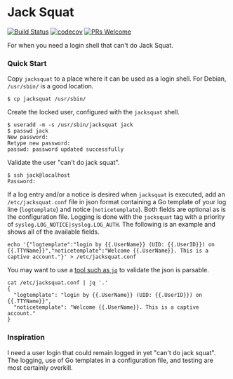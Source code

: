 # Jack Squat

[![Build Status](https://travis-ci.com/arcanericky/jacksquat.svg?branch=master)](https://travis-ci.com/arcanericky/jacksquat)
[![codecov](https://codecov.io/gh/arcanericky/jacksquat/branch/master/graph/badge.svg)](https://codecov.io/gh/arcanericky/jacksquat)
[![PRs Welcome](https://img.shields.io/badge/PRs-welcome-brightgreen.svg)](http://makeapullrequest.com)

For when you need a login shell that can't do Jack Squat.

### Quick Start

Copy `jacksquat` to a place where it can be used as a login shell. For Debian, `/usr/sbin/` is a good location.

```
$ cp jacksquat /usr/sbin/
```

Create the locked user, configured with the `jacksquat` shell.

```
$ useradd -m -s /usr/sbin/jacksquat jack
$ passwd jack
New password: 
Retype new password: 
passwd: password updated successfully
```

Validate the user "can't do jack squat".

```
$ ssh jack@localhost
Password:
```

If a log entry and/or a notice is desired when `jacksquat` is executed, add an `/etc/jacksquat.conf` file in json format containing a Go template of your log line (`logtemplate`) and notice (`noticetemplate`). Both fields are optional as is the configuration file. Logging is done with the `jacksquat` tag with a priority of `syslog.LOG_NOTICE|syslog.LOG_AUTH`. The following is an example and shows all of the available fields.

```
echo '{"logtemplate":"login by {{.UserName}} (UID: {{.UserID}}) on {{.TTYName}}","noticetemplate":"Welcome {{.UserName}}. This is a captive account."}' > /etc/jacksquat.conf
```

You may want to use a [tool such as `jq`](https://stedolan.github.io/jq/) to validate the json is parsable.

```
cat /etc/jacksquat.conf | jq '.'
{
  "logtemplate": "login by {{.UserName}} (UID: {{.UserID}}) on {{.TTYName}}",
  "noticetemplate": "Welcome {{.UserName}}. This is a captive account."
}
```

### Inspiration

I need a user login that could remain logged in yet "can't do jack squat". The logging, use of Go templates in a configuration file, and testing are most certainly overkill.